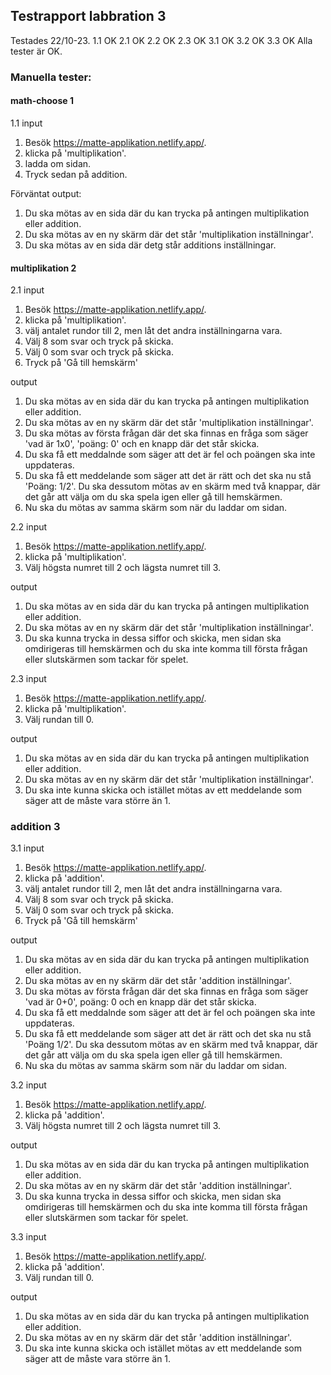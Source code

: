 ## Testrapport labbration 3

Testades 22/10-23.
1.1 OK
2.1 OK
2.2 OK
2.3 OK
3.1 OK
3.2 OK
3.3 OK
Alla tester är OK. 
### Manuella tester:

#### math-choose 1
1.1
input
1. Besök https://matte-applikation.netlify.app/.
2. klicka på 'multiplikation'.
3. ladda om sidan.
4. Tryck sedan på addition. 

Förväntat output: 
1. Du ska mötas av en sida där du kan trycka på antingen multiplikation eller addition. 
2. Du ska mötas av en ny skärm där det står 'multiplikation inställningar'.
3. Du ska mötas av en sida där detg står additions inställningar. 

#### multiplikation 2
2.1
input
1. Besök https://matte-applikation.netlify.app/.
2. klicka på 'multiplikation'.
3. välj antalet rundor till 2, men låt det andra inställningarna vara.
4. Välj 8 som svar och tryck på skicka. 
5. Välj 0 som svar och tryck på skicka. 
6. Tryck på 'Gå till hemskärm'

output
1. Du ska mötas av en sida där du kan trycka på antingen multiplikation eller addition. 
2. Du ska mötas av en ny skärm där det står 'multiplikation inställningar'.
3. Du ska mötas av första frågan där det ska finnas en fråga som säger 'vad är 1x0', 'poäng: 0' och en knapp där det står skicka. 
4. Du ska få ett meddalnde som säger att det är fel och poängen ska inte uppdateras. 
5. Du ska få ett meddelande som säger att det är rätt och det ska nu stå 'Poäng: 1/2'. Du ska dessutom mötas av en skärm med två knappar, där det går att välja om du ska spela igen eller gå till hemskärmen. 
6. Nu ska du mötas av samma skärm som när du laddar om sidan. 

2.2
input
1. Besök https://matte-applikation.netlify.app/.
2. klicka på 'multiplikation'.
3. Välj högsta numret till 2 och lägsta numret till 3.

output 
1. Du ska mötas av en sida där du kan trycka på antingen multiplikation eller addition. 
2. Du ska mötas av en ny skärm där det står 'multiplikation inställningar'.
3. Du ska kunna trycka in dessa siffor och skicka, men sidan ska omdirigeras till hemskärmen och du ska inte komma till första frågan eller slutskärmen som tackar för spelet. 

2.3
input
1. Besök https://matte-applikation.netlify.app/.
2. klicka på 'multiplikation'.
3. Välj rundan till 0.

output 
1. Du ska mötas av en sida där du kan trycka på antingen multiplikation eller addition. 
2. Du ska mötas av en ny skärm där det står 'multiplikation inställningar'.
3. Du ska inte kunna skicka och istället mötas av ett meddelande som säger att de måste vara större än 1.  

### addition 3
3.1
input
1. Besök https://matte-applikation.netlify.app/.
2. klicka på 'addition'.
3. välj antalet rundor till 2, men låt det andra inställningarna vara.
4. Välj 8 som svar och tryck på skicka. 
5. Välj 0 som svar och tryck på skicka. 
6. Tryck på 'Gå till hemskärm'

output 
1. Du ska mötas av en sida där du kan trycka på antingen multiplikation eller addition. 
2. Du ska mötas av en ny skärm där det står 'addition inställningar'.
3. Du ska mötas av första frågan där det ska finnas en fråga som säger 'vad är 0+0', poäng: 0 och en knapp där det står skicka. 
4. Du ska få ett meddalnde som säger att det är fel och poängen ska inte uppdateras. 
5. Du ska få ett meddelande som säger att det är rätt och det ska nu stå 'Poäng 1/2'. Du ska dessutom mötas av en skärm med två knappar, där det går att välja om du ska spela igen eller gå till hemskärmen. 
6. Nu ska du mötas av samma skärm som när du laddar om sidan.

3.2
input
1. Besök https://matte-applikation.netlify.app/.
2. klicka på 'addition'.
3. Välj högsta numret till 2 och lägsta numret till 3.

output 
1. Du ska mötas av en sida där du kan trycka på antingen multiplikation eller addition. 
2. Du ska mötas av en ny skärm där det står 'addition inställningar'.
3. Du ska kunna trycka in dessa siffor och skicka, men sidan ska omdirigeras till hemskärmen och du ska inte komma till första frågan eller slutskärmen som tackar för spelet.  

3.3
input
1. Besök https://matte-applikation.netlify.app/.
2. klicka på 'addition'.
3. Välj rundan till 0.

output 
1. Du ska mötas av en sida där du kan trycka på antingen multiplikation eller addition. 
2. Du ska mötas av en ny skärm där det står 'addition inställningar'.
3. Du ska inte kunna skicka och istället mötas av ett meddelande som säger att de måste vara större än 1.   